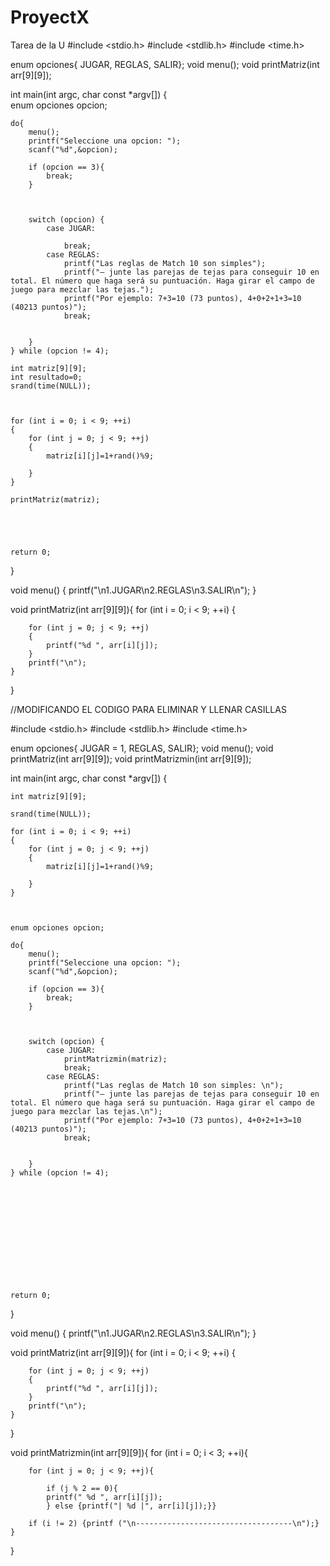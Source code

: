 # ProyectX
Tarea de la U
#include <stdio.h>
#include <stdlib.h>
#include <time.h>

enum opciones{ JUGAR, REGLAS, SALIR};
void menu();
void printMatriz(int arr[9][9]);

int main(int argc, char const *argv[])
{	
	enum opciones opcion;
	
	do{
        menu();
        printf("Seleccione una opcion: ");
        scanf("%d",&opcion);
        
        if (opcion == 3){
            break;
        }

       
        
        switch (opcion) {
            case JUGAR:
				
                break;
            case REGLAS:
                printf("Las reglas de Match 10 son simples");
				printf("– junte las parejas de tejas para conseguir 10 en total. El número que haga será su puntuación. Haga girar el campo de juego para mezclar las tejas.");
				printf("Por ejemplo: 7+3=10 (73 puntos), 4+0+2+1+3=10 (40213 puntos)");
                break;
            
            
        }
    } while (opcion != 4);

	int matriz[9][9];
	int resultado=0;
	srand(time(NULL));


	
	for (int i = 0; i < 9; ++i)
	{
		for (int j = 0; j < 9; ++j)
		{
			matriz[i][j]=1+rand()%9;

		}
	}

	printMatriz(matriz);





	return 0;
}

void menu() {
    printf("\n1.JUGAR\n2.REGLAS\n3.SALIR\n");
}

void printMatriz(int arr[9][9]){
	for (int i = 0; i < 9; ++i)
	{

		for (int j = 0; j < 9; ++j)
		{
			printf("%d ", arr[i][j]);
		}
		printf("\n");
	}

}


//MODIFICANDO EL CODIGO PARA ELIMINAR Y LLENAR CASILLAS

#include <stdio.h>
#include <stdlib.h>
#include <time.h>

enum opciones{ JUGAR = 1, REGLAS, SALIR};
void menu();
void printMatriz(int arr[9][9]);
void printMatrizmin(int arr[9][9]);

int main(int argc, char const *argv[])
{	

	int matriz[9][9];
	
	srand(time(NULL));
	
	for (int i = 0; i < 9; ++i)
	{
		for (int j = 0; j < 9; ++j)
		{
			matriz[i][j]=1+rand()%9;

		}
	}



	enum opciones opcion;
	
	do{
        menu();
        printf("Seleccione una opcion: ");
        scanf("%d",&opcion);
        
        if (opcion == 3){
            break;
        }

       
        
        switch (opcion) {
            case JUGAR:
				printMatrizmin(matriz);
                break;
            case REGLAS:
                printf("Las reglas de Match 10 son simples: \n");
				printf("– junte las parejas de tejas para conseguir 10 en total. El número que haga será su puntuación. Haga girar el campo de juego para mezclar las tejas.\n");
				printf("Por ejemplo: 7+3=10 (73 puntos), 4+0+2+1+3=10 (40213 puntos)");
                break;
            
            
        }
    } while (opcion != 4);

	


	
	

	





	return 0;
}

void menu() {
    printf("\n1.JUGAR\n2.REGLAS\n3.SALIR\n");
}

void printMatriz(int arr[9][9]){
	for (int i = 0; i < 9; ++i)
	{

		for (int j = 0; j < 9; ++j)
		{
			printf("%d ", arr[i][j]);
		}
		printf("\n");
	}

}

void printMatrizmin(int arr[9][9]){
	for (int i = 0; i < 3; ++i){
	

		for (int j = 0; j < 9; ++j){
		
			if (j % 2 == 0){
			printf(" %d ", arr[i][j]);
			} else {printf("| %d |", arr[i][j]);}}

		if (i != 2) {printf ("\n-----------------------------------\n");}	
	}

}
